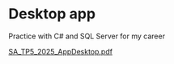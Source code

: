 # Desktop app
 Practice with C# and SQL Server for my career

[SA_TP5_2025_AppDesktop.pdf](https://github.com/user-attachments/files/16200483/SA_TP5_2025_AppDesktop.pdf)

